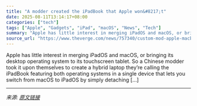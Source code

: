 ```yaml
---
title: "A modder created the iPadBook that Apple won&#8217;t"
date: 2025-08-11T13:14:17+08:00
categories: ["tech"]
tags: ["Apple", "Gadgets", "iPad", "macOS", "News", "Tech"]
summary: "Apple has little interest in merging iPadOS and macOS, or bringing its desktop operating system to its touchscreen tablet. So a Chinese modder took it upon themselves to create a hybrid laptop they’re"
source_url: "https://www.theverge.com/news/757340/custom-mod-apple-macbook-air-ipad-m4-ipad-pro"
---
```


Apple has little interest in merging iPadOS and macOS, or bringing its desktop operating system to its touchscreen tablet. So a Chinese modder took it upon themselves to create a hybrid laptop they’re calling the iPadBook featuring both operating systems in a single device that lets you switch from macOS to iPadOS by simply detaching [&#8230;]

---

*来源: [原文链接](https://www.theverge.com/news/757340/custom-mod-apple-macbook-air-ipad-m4-ipad-pro)*
